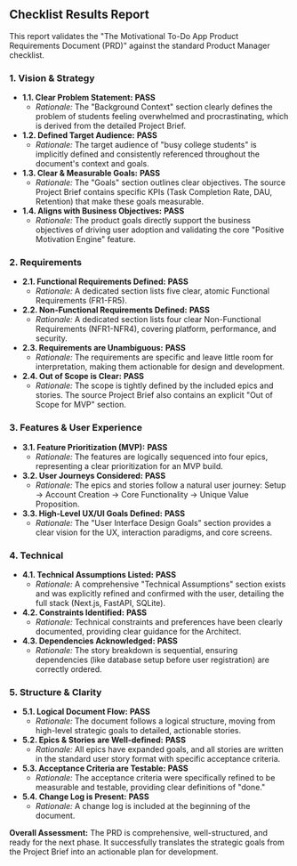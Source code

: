 ## Checklist Results Report

This report validates the "The Motivational To-Do App Product Requirements Document (PRD)" against the standard Product Manager checklist.

### 1. Vision & Strategy

*   **1.1. Clear Problem Statement:** **PASS**
    *   *Rationale:* The "Background Context" section clearly defines the problem of students feeling overwhelmed and procrastinating, which is derived from the detailed Project Brief.
*   **1.2. Defined Target Audience:** **PASS**
    *   *Rationale:* The target audience of "busy college students" is implicitly defined and consistently referenced throughout the document's context and goals.
*   **1.3. Clear & Measurable Goals:** **PASS**
    *   *Rationale:* The "Goals" section outlines clear objectives. The source Project Brief contains specific KPIs (Task Completion Rate, DAU, Retention) that make these goals measurable.
*   **1.4. Aligns with Business Objectives:** **PASS**
    *   *Rationale:* The product goals directly support the business objectives of driving user adoption and validating the core "Positive Motivation Engine" feature.

### 2. Requirements

*   **2.1. Functional Requirements Defined:** **PASS**
    *   *Rationale:* A dedicated section lists five clear, atomic Functional Requirements (FR1-FR5).
*   **2.2. Non-Functional Requirements Defined:** **PASS**
    *   *Rationale:* A dedicated section lists four clear Non-Functional Requirements (NFR1-NFR4), covering platform, performance, and security.
*   **2.3. Requirements are Unambiguous:** **PASS**
    *   *Rationale:* The requirements are specific and leave little room for interpretation, making them actionable for design and development.
*   **2.4. Out of Scope is Clear:** **PASS**
    *   *Rationale:* The scope is tightly defined by the included epics and stories. The source Project Brief also contains an explicit "Out of Scope for MVP" section.

### 3. Features & User Experience

*   **3.1. Feature Prioritization (MVP):** **PASS**
    *   *Rationale:* The features are logically sequenced into four epics, representing a clear prioritization for an MVP build.
*   **3.2. User Journeys Considered:** **PASS**
    *   *Rationale:* The epics and stories follow a natural user journey: Setup -> Account Creation -> Core Functionality -> Unique Value Proposition.
*   **3.3. High-Level UX/UI Goals Defined:** **PASS**
    *   *Rationale:* The "User Interface Design Goals" section provides a clear vision for the UX, interaction paradigms, and core screens.

### 4. Technical

*   **4.1. Technical Assumptions Listed:** **PASS**
    *   *Rationale:* A comprehensive "Technical Assumptions" section exists and was explicitly refined and confirmed with the user, detailing the full stack (Next.js, FastAPI, SQLite).
*   **4.2. Constraints Identified:** **PASS**
    *   *Rationale:* Technical constraints and preferences have been clearly documented, providing clear guidance for the Architect.
*   **4.3. Dependencies Acknowledged:** **PASS**
    *   *Rationale:* The story breakdown is sequential, ensuring dependencies (like database setup before user registration) are correctly ordered.

### 5. Structure & Clarity

*   **5.1. Logical Document Flow:** **PASS**
    *   *Rationale:* The document follows a logical structure, moving from high-level strategic goals to detailed, actionable stories.
*   **5.2. Epics & Stories are Well-defined:** **PASS**
    *   *Rationale:* All epics have expanded goals, and all stories are written in the standard user story format with specific acceptance criteria.
*   **5.3. Acceptance Criteria are Testable:** **PASS**
    *   *Rationale:* The acceptance criteria were specifically refined to be measurable and testable, providing clear definitions of "done."
*   **5.4. Change Log is Present:** **PASS**
    *   *Rationale:* A change log is included at the beginning of the document.

**Overall Assessment:** The PRD is comprehensive, well-structured, and ready for the next phase. It successfully translates the strategic goals from the Project Brief into an actionable plan for development.
